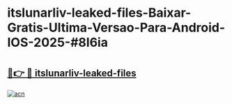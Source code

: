 # itslunarliv-leaked-files-Baixar-Gratis-Ultima-Versao-Para-Android-IOS-2025-#8l6ia

# <h2><a href="https://ainizakaria.my?title=itslunarliv-leaked-files&ref=25M">🔗👉 🔴 itslunarliv-leaked-files</a></h2>

[![acn](https://github.com/user-attachments/assets/0f9c940e-d8b0-45ae-aac7-cd30a18b3e1c)](https://ainizakaria.my?title=itslunarliv-leaked-files&ref=25M)

